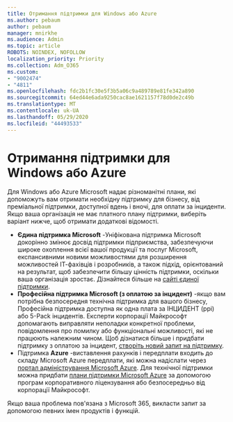 ```yaml
---
title: Отримання підтримки для Windows або Azure
ms.author: pebaum
author: pebaum
manager: mnirkhe
ms.audience: Admin
ms.topic: article
ROBOTS: NOINDEX, NOFOLLOW
localization_priority: Priority
ms.collection: Adm_O365
ms.custom:
- "9002474"
- "4811"
ms.openlocfilehash: fdc2b1fc30e5f3b5a06c9a489789e81fe342a890
ms.sourcegitcommit: 64ed44e6ada9250cac8ae1621157f78d0de2c49b
ms.translationtype: MT
ms.contentlocale: uk-UA
ms.lasthandoff: 05/29/2020
ms.locfileid: "44493533"
---
```

# <a name="get-support-for-windows-or-azure"></a>Отримання підтримки для Windows або Azure

Для Windows або Azure Microsoft надає різноманітні плани, які допоможуть вам отримати необхідну підтримку для бізнесу, від преміальної підтримки, доступної вдень і вночі, для оплати за інциденти. Якщо ваша організація не має платного плану підтримки, виберіть варіант нижче, щоб отримати додаткові відомості.

- **Єдина підтримка Microsoft** -Уніфікована підтримка Microsoft докорінно змінює досвід підтримки підприємства, забезпечуючи широке охоплення всієї вашої продукції та послуг Microsoft, експансивними новими можливостями для розширення можливостей ІТ-фахівців і розробників, а також підхід, орієнтований на результат, щоб забезпечити більшу цінність підтримки, оскільки ваша організація зростає. Дізнайтеся більше на [сайті єдиної підтримки](https://aka.ms/unified-support).
- **Професійна підтримка Microsoft (з оплатою за інцидент)** -якщо вам потрібна безпосередня технічна підтримка для вашого бізнесу, Професійна підтримка доступна як одна плата за ІНЦИДЕНТ (ppi) або 5-Pack інцидентів. Експерти корпорації Майкрософт допомагають виправляти неполадки конкретної проблеми, повідомлення про помилку або функціональні можливості, які не працюють належним чином. Щоб дізнатися більше і придбати підтримку з оплатою за інцидент, [створіть новий запит на підтримку](https://support.microsoft.com/supportforbusiness/productselection).
- Підтримка **Azure** -виставлення рахунків і передплати входить до складу Microsoft Azure передплати, які можна надіслати через [портал адміністрування Microsoft Azure](https://portal.azure.com/). Для технічної підтримки можна придбати [плани підтримки Microsoft Azure](https://azure.microsoft.com/support/plans/) за допомогою програм корпоративного ліцензування або безпосередньо від корпорації Майкрософт.

Якщо ваша проблема пов'язана з Microsoft 365, викласти запит за допомогою певних імен продуктів і функцій.
